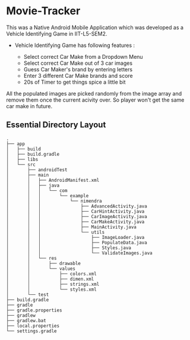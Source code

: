 # Movie-Tracker
This was a Native Android Mobile Application which was developed as a Vehicle Identifying Game in IIT-L5-SEM2.

- Vehicle Identifying Game has following features :

    - Select correct Car Make from a Dropdown Menu
    - Select correct Car Make out of 3 car images
    - Guess Car Maker's brand by entering letters
    - Enter 3 different Car Make brands and score
    - 20s of Timer to get things spice a little bit
    
All the populated images are picked randomly from the image array and remove them once the current acivity over. So player won't get the same car make in future. 

## Essential Directory Layout

    
    .
    ├── app
    │   ├── build
    │   ├── build.gradle
    │   ├── libs
    │   └── src
    │       ├── androidTest
    │       ├── main
    │       │   ├── AndroidManifest.xml
    │       │   ├── java
    │       │   │   └── com
    │       │   │       └── example
    │       │   │           └── nimendra
    │       │   │               ├── AdvancedActivity.java
    │       │   │               ├── CarHintActivity.java
    │       │   │               ├── CarImageActivity.java
    │       │   │               ├── CarMakeActivity.java
    │       │   │               ├── MainActivity.java
    │       │   │               └── utils
    │       │   │                   ├── ImageLoader.java
    │       │   │                   ├── PopulateData.java
    │       │   │                   ├── Styles.java
    │       │   │                   └── ValidateImages.java
    │       │   └── res
    │       │       ├── drawable
    │       │       └── values
    │       │           ├── colors.xml
    │       │           ├── dimen.xml
    │       │           ├── strings.xml
    │       │           └── styles.xml
    │       └── test
    ├── build.gradle
    ├── gradle
    ├── gradle.properties
    ├── gradlew
    ├── gradlew.bat
    ├── local.properties
    └── settings.gradle
    
